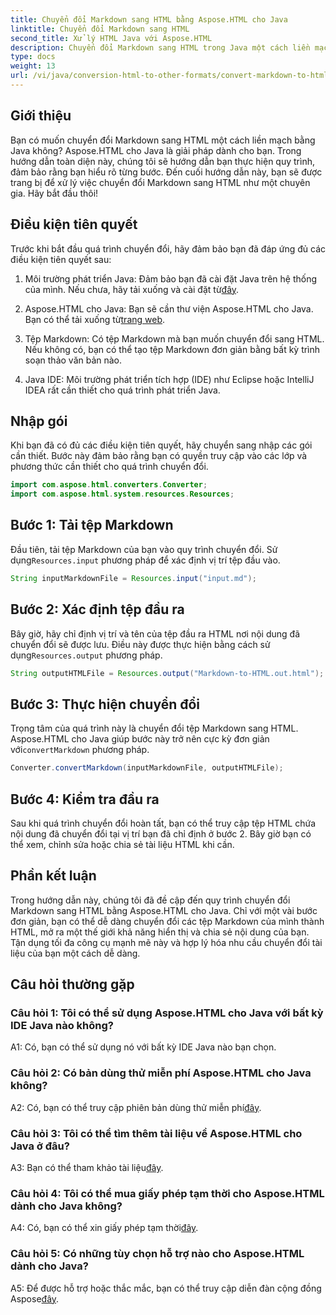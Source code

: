 ```yaml
---
title: Chuyển đổi Markdown sang HTML bằng Aspose.HTML cho Java
linktitle: Chuyển đổi Markdown sang HTML
second_title: Xử lý HTML Java với Aspose.HTML
description: Chuyển đổi Markdown sang HTML trong Java một cách liền mạch với Aspose.HTML cho Java. Làm theo hướng dẫn từng bước của chúng tôi để hợp lý hóa nhu cầu chuyển đổi tài liệu của bạn.
type: docs
weight: 13
url: /vi/java/conversion-html-to-other-formats/convert-markdown-to-html/
---
```


## Giới thiệu

Bạn có muốn chuyển đổi Markdown sang HTML một cách liền mạch bằng Java không? Aspose.HTML cho Java là giải pháp dành cho bạn. Trong hướng dẫn toàn diện này, chúng tôi sẽ hướng dẫn bạn thực hiện quy trình, đảm bảo rằng bạn hiểu rõ từng bước. Đến cuối hướng dẫn này, bạn sẽ được trang bị để xử lý việc chuyển đổi Markdown sang HTML như một chuyên gia. Hãy bắt đầu thôi!

## Điều kiện tiên quyết

Trước khi bắt đầu quá trình chuyển đổi, hãy đảm bảo bạn đã đáp ứng đủ các điều kiện tiên quyết sau:

1.  Môi trường phát triển Java: Đảm bảo bạn đã cài đặt Java trên hệ thống của mình. Nếu chưa, hãy tải xuống và cài đặt từ[đây](https://www.java.com).

2.  Aspose.HTML cho Java: Bạn sẽ cần thư viện Aspose.HTML cho Java. Bạn có thể tải xuống từ[trang web](https://releases.aspose.com/html/java/).

3. Tệp Markdown: Có tệp Markdown mà bạn muốn chuyển đổi sang HTML. Nếu không có, bạn có thể tạo tệp Markdown đơn giản bằng bất kỳ trình soạn thảo văn bản nào.

4. Java IDE: Môi trường phát triển tích hợp (IDE) như Eclipse hoặc IntelliJ IDEA rất cần thiết cho quá trình phát triển Java.

## Nhập gói

Khi bạn đã có đủ các điều kiện tiên quyết, hãy chuyển sang nhập các gói cần thiết. Bước này đảm bảo rằng bạn có quyền truy cập vào các lớp và phương thức cần thiết cho quá trình chuyển đổi.

```java
import com.aspose.html.converters.Converter;
import com.aspose.html.system.resources.Resources;
```

## Bước 1: Tải tệp Markdown

 Đầu tiên, tải tệp Markdown của bạn vào quy trình chuyển đổi. Sử dụng`Resources.input` phương pháp để xác định vị trí tệp đầu vào.

```java
String inputMarkdownFile = Resources.input("input.md");
```

## Bước 2: Xác định tệp đầu ra

 Bây giờ, hãy chỉ định vị trí và tên của tệp đầu ra HTML nơi nội dung đã chuyển đổi sẽ được lưu. Điều này được thực hiện bằng cách sử dụng`Resources.output` phương pháp.

```java
String outputHTMLFile = Resources.output("Markdown-to-HTML.out.html");
```

## Bước 3: Thực hiện chuyển đổi

 Trọng tâm của quá trình này là chuyển đổi tệp Markdown sang HTML. Aspose.HTML cho Java giúp bước này trở nên cực kỳ đơn giản với`convertMarkdown` phương pháp.

```java
Converter.convertMarkdown(inputMarkdownFile, outputHTMLFile);
```

## Bước 4: Kiểm tra đầu ra

Sau khi quá trình chuyển đổi hoàn tất, bạn có thể truy cập tệp HTML chứa nội dung đã chuyển đổi tại vị trí bạn đã chỉ định ở bước 2. Bây giờ bạn có thể xem, chỉnh sửa hoặc chia sẻ tài liệu HTML khi cần.

## Phần kết luận

Trong hướng dẫn này, chúng tôi đã đề cập đến quy trình chuyển đổi Markdown sang HTML bằng Aspose.HTML cho Java. Chỉ với một vài bước đơn giản, bạn có thể dễ dàng chuyển đổi các tệp Markdown của mình thành HTML, mở ra một thế giới khả năng hiển thị và chia sẻ nội dung của bạn. Tận dụng tối đa công cụ mạnh mẽ này và hợp lý hóa nhu cầu chuyển đổi tài liệu của bạn một cách dễ dàng.

## Câu hỏi thường gặp

### Câu hỏi 1: Tôi có thể sử dụng Aspose.HTML cho Java với bất kỳ IDE Java nào không?

A1: Có, bạn có thể sử dụng nó với bất kỳ IDE Java nào bạn chọn.

### Câu hỏi 2: Có bản dùng thử miễn phí Aspose.HTML cho Java không?

 A2: Có, bạn có thể truy cập phiên bản dùng thử miễn phí[đây](https://releases.aspose.com/html/java).

### Câu hỏi 3: Tôi có thể tìm thêm tài liệu về Aspose.HTML cho Java ở đâu?

 A3: Bạn có thể tham khảo tài liệu[đây](https://reference.aspose.com/html/java/).

### Câu hỏi 4: Tôi có thể mua giấy phép tạm thời cho Aspose.HTML dành cho Java không?

 A4: Có, bạn có thể xin giấy phép tạm thời[đây](https://purchase.aspose.com/temporary-license/).

### Câu hỏi 5: Có những tùy chọn hỗ trợ nào cho Aspose.HTML dành cho Java?

 A5: Để được hỗ trợ hoặc thắc mắc, bạn có thể truy cập diễn đàn cộng đồng Aspose[đây](https://forum.aspose.com/).